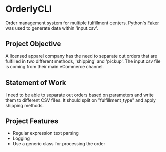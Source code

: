# OrderlyCLI
Order management system for multiple fulfillment centers. Python's [Faker](https://faker.readthedocs.io/en/master/) was used to generate data within 'input.csv'. 

## Project Objective
A licensed apparel company has the need to separate out orders that are fulfilled in two different methods, 'shipping' and 'pickup'. The input.csv file is coming from their main eCommerce channel.

## Statement of Work
I need to be able to separate out orders based on parameters and write them to different CSV files. It should split on "fulfillment_type" and apply shipping methods. 

## Project Features
- Regular expression text parsing
- Logging
- Use a generic class for processing the order
